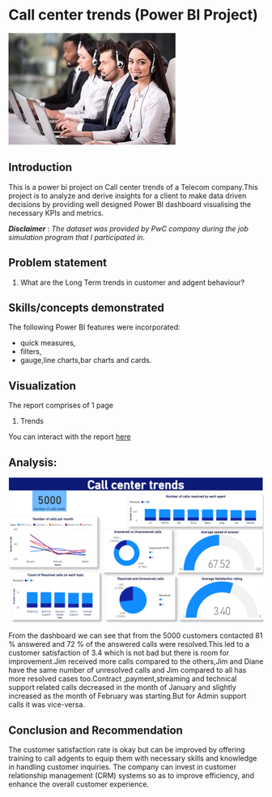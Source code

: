 # Call center trends (Power BI Project)

![](callcenterintro.jfif)


## Introduction
This is a power bi project on Call center trends of a Telecom company.This project is to analyze and derive insights for a client to make data driven decisions by providing well designed Power BI dashboard visualising the necessary KPIs and metrics.


**_Disclaimer_**  :  _The dataset was provided by PwC company during the job simulation program that l participated in._


## Problem statement
1.	What are the Long Term trends in customer and adgent behaviour?
   

## Skills/concepts demonstrated
The following Power BI features were incorporated:
-	quick measures,
-	filters,
-	gauge,line charts,bar charts and cards.


## Visualization
The report comprises of 1 page
1.	Trends

You can interact with the report [here](https://app.fabric.microsoft.com/groups/me/reports/dd689d7a-6898-42d3-abb2-92f550ee5915/ReportSection?experience=power-bi)


## Analysis:

![](dashboard.png)           



From the dashboard we can see that from the 5000 customers contacted 81 % answered and 72 % of the answered calls were resolved.This led to a customer satisfaction of 3.4 which is not bad but there is room for improvement.Jim received more calls compared to the others,Jim and Diane have the same number of unresolved calls and Jim compared to all has more resolved cases too.Contract ,payment,streaming and technical support related calls decreased in the month of January and slightly increased as the month of February was starting.But for Admin support calls it was vice-versa.



## Conclusion and Recommendation

The customer satisfaction rate is okay but can be improved by offering training to call adgents to equip them with necessary skills and knowledge in handling customer inquiries.
The company can invest in customer relationship management (CRM) systems so as to improve efficiency, and enhance the overall customer experience.
